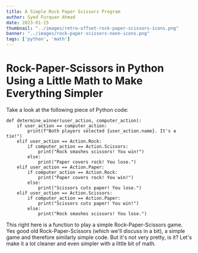 ```yaml
---
title: A Simple Rock Paper Scissors Program
author: Syed Furquan Ahmad
date: 2023-01-15
thumbnail: "../images/retro-offset-rock-paper-scissors-icons.png"
banner: "../images/rock-paper-scissors-neon-icons.png"
tags: ['python', 'math']
---
```


# Rock-Paper-Scissors in Python Using a Little Math to Make Everything Simpler

Take a look at the following piece of Python code:
```
def determine_winner(user_action, computer_action):
    if user_action == computer_action:
        print(f"Both players selected {user_action.name}. It's a tie!")
    elif user_action == Action.Rock:
        if computer_action == Action.Scissors:
            print("Rock smashes scissors! You win!")
        else:
            print("Paper covers rock! You lose.")
    elif user_action == Action.Paper:
        if computer_action == Action.Rock:
            print("Paper covers rock! You win!")
        else:
            print("Scissors cuts paper! You lose.")
    elif user_action == Action.Scissors:
        if computer_action == Action.Paper:
            print("Scissors cuts paper! You win!")
        else:
            print("Rock smashes scissors! You lose.")
```
This right here is a function to play a simple Rock-Paper-Scissors game. Yes good old Rock-Paper-Scissors (which we'll
discuss in a bit), a simple game and therefore similarly simple code. But it's not very pretty, is it? Let's make it
a lot cleaner and even simpler with a little bit of math.